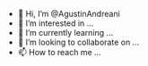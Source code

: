 - 👋 Hi, I’m @AgustinAndreani
- 👀 I’m interested in ...
- 🌱 I’m currently learning ...
- 💞️ I’m looking to collaborate on ...
- 📫 How to reach me ...

<!---
AgustinAndreani/AgustinAndreani is a ✨ special ✨ repository because its `README.md` (this file) appears on your GitHub profile.
You can click the Preview link to take a look at your changes.
--->

